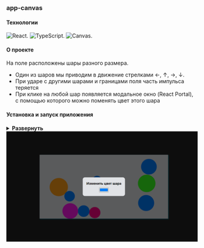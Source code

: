 ### app-canvas

#### Технологии

<div>
  <img height='25px' src="https://img.shields.io/badge/React-20232A??style=plastic&logo=react&logoColor=61DAFB" alt="React.">
  <img height='25px' src="https://img.shields.io/badge/TypeScript-20232A??style=plastic&logo=typescript&logoColor=3178C6" alt="TypeScript.">
  <img height='25px' src="https://img.shields.io/badge/Canvas-20232A??style=plastic" alt="Canvas.">
</div>

#### О проекте

На поле расположены шары разного размера. 
- Один из шаров мы приводим в движение стрелками &#8592;, &#8593;, &#8594;, &#8595;. 
- При ударе с другими шарами и границами поля часть импульса теряется
- При клике на любой шар появляется модальное окно (React Portal), с помощью которого можно поменять цвет этого шара

<!-- - Есть прямоугольное поле Canvas, на прямоугольном поле расположены шары разного размера
- Я могу толкнуть мышкой шар в сторону
- Шар упруго соударяется с другими шарами и стенками, часть импульса при соударении теряется.
- Если шар кликнуть, то появляется менюшка, выполненная с помощью React, с помощью которой можно поменять цвет заливки шара.
- Выполнить без использования сторонних библиотек отрисовки и физики. -->

#### Установка и запуск приложения

<details><summary><b>Развернуть</b></summary>

Клонировать репозиторий:

    git clone https://github.com/Mariyazakharova73/app-canvas.git

Установить зависимости:

    npm install

Запустить проект:

    npm start

</details>

<div align="center">
  <img width="575" alt="Приложение." src="./src/assets/app-canvas.png">
</div>
